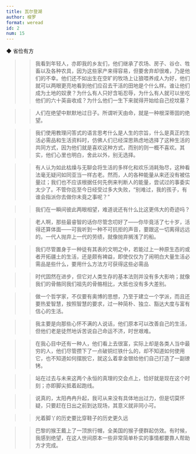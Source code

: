 ```yaml
---
title: 瓦尔登湖
author: 梭罗
format: weread
id: 2
num: 15
---
```


◆ 省俭有方

>> 我看到年轻人，亦即我的乡友们，他们继承了农场、房子、谷仓、牲畜以及各种农具，因为这些家产来得容易，但要舍弃却很难，乃是他们的不幸。他们还不如出生在空旷的牧场上让狼喂养成人为好，他们就可以两眼更亮地看到他们应召去干活的田地是个什么样。谁让他们成为土地的奴隶？为什么有人只好含垢忍辱，为什么有人就可以坐吃他们的六十英亩收成？为什么他们一生下来就得开始给自己挖坟墓？

>> 人们在绝望中默默地过日子。所谓听天由命，就是一种根深蒂固的绝望。

>> 我们使用教理问答式的语言思考什么是人生的宗旨，什么是真正的生活必需品和生活资料时，仿佛人们已经深思熟虑地选择了这种生活的共同方式，因为他们就是喜欢这种方式，而别的则一概不喜欢。其实，他们心里也明白，舍此以外，别无选择。

>> 有人认为如此枯燥与无聊会将生活的多样化和欢乐消耗殆尽，这种看法毫无疑问如同亚当一样古老。然而，人的各种能量从来还没有被估量过；我们也不应该根据任何先例来判断人的能量，尝试过的事委实太少了。不管你迄至今日经受过多大失败，“别难过，我的孩子，有谁会指派你去做你未竟之事呢？”

>> 我们在一瞬间彼此两眼相望，难道说还有什么比这更伟大的奇迹吗？

>> 老人啊，那些最睿智的话你尽管念叨好了——你毕竟活了七十岁，活得还算体面——可我听到一种不可抗拒的声音，要跟这一切离得远远的。一代人抛弃上一代的劳绩，就像抛弃搁浅了的船。

>> 我们尽管置身于一种徒有其表的文明之中，若能过上一种原生态的或者开拓疆土的生活，还是颇有裨益，即使仅仅为了闹明白大量生活必需品是些什么，要用什么方法方可获得这些必需品

>> 时代固然在进步，但它对人类生存的基本法则并没有多大影响；就像我们的骨骼同我们祖先的骨骼相比，大抵也没有多大差别。

>> 做一个哲学家，不仅要有奥博的思想，乃至于建立一个学派，而且还要热爱智慧，按照智慧的要求，过一种简朴、独立、豁达大度与富有信心的生活。

>> 我主要是向那些心怀不满的人说话，他们原本可以改善自己的生活，但他们老是徒然地诉苦说自己命运不济，时世艰难。

>> 在我心目中还有一种人，他们看上去很富，实际上却是各类人当中最穷的人，他们尽管攒下了一点破铜烂铁什么的，却不知道如何使用它，也不知道如何摆脱它，就这么着拿金银给他们自己打造了一副镣铐。

>> 站在过去与未来这两个永恒的真理的交会点上，恰好就是现在这个时刻；亦即脚尖抵着起跑线。

>> 说真的，太阳冉冉升起，我可从来没有具体地出过力，但是切莫怀疑，只要赶在日出之前到达现场，其意义就非同小可。

>> 光着脚丫的历史要比穿鞋子的历史更久远

>> 巴黎的猴王戴上了一顶旅行帽，全美国的猴子便群起仿效。有时候，我感到绝望，在这人世间原本一些非常简单朴实的事情都要靠人帮助方才完成。

